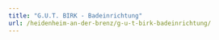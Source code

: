 ```yaml
---
title: "G.U.T. BIRK - Badeinrichtung"
url: /heidenheim-an-der-brenz/g-u-t-birk-badeinrichtung/
---
```

